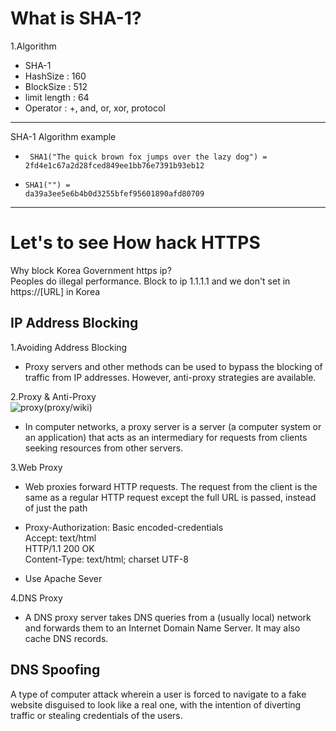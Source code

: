 What is SHA-1?
==
1.Algorithm<br>
* SHA-1
 * HashSize : 160
 * BlockSize : 512
 * limit length : 64
 * Operator : +, and, or, xor, protocol

---------

SHA-1 Algorithm example<br>
  * <code> SHA1("The quick brown fox jumps over the lazy dog")
= 2fd4e1c67a2d28fced849ee1bb76e7391b93eb12</code>

* <code>SHA1("") = da39a3ee5e6b4b0d3255bfef95601890afd80709</code>


---------------------


Let's to see How hack HTTPS
==

Why block Korea Government  https ip?<br>
Peoples do illegal performance.
Block to ip 1.1.1.1 and we don't set in https://[URL] in Korea<br>

IP Address Blocking
--
1.Avoiding Address Blocking<br>
* Proxy servers and other methods can be used to bypass the blocking of traffic from IP addresses. However, anti-proxy strategies are available.

2.Proxy & Anti-Proxy<br>
  ![proxy](https://upload.wikimedia.org/wikipedia/commons/thumb/b/bb/Proxy_concept_en.svg/400px-Proxy_concept_en.svg.png)(proxy/wiki)

* In computer networks, a proxy server is a server (a computer system or an application) that acts as an intermediary for requests from clients seeking resources from other servers.

3.Web Proxy
* Web proxies forward HTTP requests. The request from the client is the same as a regular HTTP request except the full URL is passed, instead of just the path


* Proxy-Authorization: Basic encoded-credentials<br>
Accept: text/html<br>
HTTP/1.1 200 OK<br>
Content-Type: text/html; charset UTF-8<br>

* Use Apache Sever

4.DNS Proxy
* A DNS proxy server takes DNS queries from a (usually local) network and forwards them to an Internet Domain Name Server. It may also cache DNS records.

DNS Spoofing
--
A type of computer attack wherein a user is forced to navigate to a fake website disguised to look like a real one, with the intention of diverting traffic or stealing credentials of the users.

